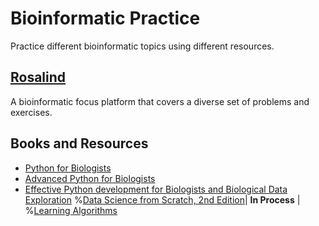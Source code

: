# Bioinformatic Practice
Practice different bioinformatic topics using different resources.

## [Rosalind](https://github.com/jessicatwes/bioinfo_practice/tree/main/rosalind)
A bioinformatic focus platform that covers a diverse set of problems and exercises.

## Books and Resources
* [Python for Biologists](https://github.com/jessicatwes/bioinfo_practice/tree/main/martinJones_book/Python%20For%20Biologists.pdf)
* [Advanced Python for Biologists](https://github.com/jessicatwes/bioinfo_practice/tree/main/martinJones_book/Advanced%20Python%20for%20Biologists.pdf)
* [Effective Python development for Biologists and Biological Data Exploration](https://github.com/jessicatwes/bioinfo_practice/tree/main/martinJones_book/Effective%20Python%20development%20for%20Biologists%20and%20Biological%20Data%20Exploration.pdf)
%[Data Science from Scratch, 2nd Edition](https://github.com/joelgrus/data-science-from-scratch)| **In Process** |
%[Learning Algorithms](https://www.oreilly.com/library/view/learning-algorithms/9781492091059/)

